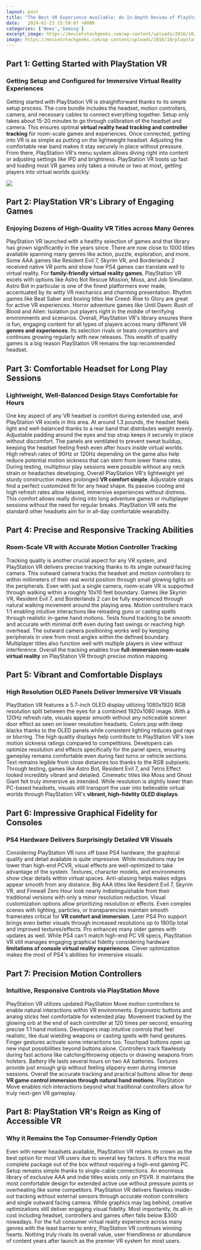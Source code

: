 ```yaml
---
layout: post
title: "The Best VR Experience Available: An In-Depth Review of PlayStation VR"
date:   2024-02-23 15:59:07 +0000
categories: ['News','Gaming']
excerpt_image: https://movietvtechgeeks.com/wp-content/uploads/2016/10/playstation-vr-in-use.jpg
image: https://movietvtechgeeks.com/wp-content/uploads/2016/10/playstation-vr-in-use.jpg
---
```


## Part 1: Getting Started with PlayStation VR 
### **Getting Setup and Configured for Immersive Virtual Reality Experiences**
Getting started with PlayStation VR is straightforward thanks to its simple setup process. The core bundle includes the headset, motion controllers, camera, and necessary cables to connect everything together. Setup only takes about 15-20 minutes to go through calibration of the headset and camera. This ensures optimal **virtual reality head tracking and controller tracking** for room-scale games and experiences. 
Once connected, getting into VR is as simple as putting on the lightweight headset. Adjusting the comfortable rear band makes it stay securely in place without pressure. From there, PlayStation VR's menu system allows diving right into content or adjusting settings like IPD and brightness. PlayStation VR boots up fast and loading most VR games only takes a minute or two at most, getting players into virtual worlds quickly.

![](https://movietvtechgeeks.com/wp-content/uploads/2016/10/playstation-vr-in-use.jpg)
## Part 2: PlayStation VR's Library of Engaging Games  
### **Enjoying Dozens of High-Quality VR Titles across Many Genres**
PlayStation VR launched with a healthy selection of games and that library has grown significantly in the years since. There are now close to 1000 titles available spanning many genres like action, puzzle, exploration, and more. Some AAA games like Resident Evil 7, Skyrim VR, and Borderlands 2 received native VR ports and show how PS4 games can translate well to virtual reality.
For **family-friendly virtual reality games**, PlayStation VR excels with options like Astro Bot Rescue Mission, Moss, and Job Simulator. Astro Bot in particular is one of the finest platformers ever made, accentuated by its witty VR mechanics and charming presentation. Rhythm games like Beat Saber and boxing titles like Creed: Rise to Glory are great for active VR experiences. Horror adventure games like Until Dawn: Rush of Blood and Alien: Isolation put players right in the middle of terrifying environments and scenarios. 
Overall, PlayStation VR's library ensures there is fun, engaging content for all types of players across many different VR **genres and experiences**. Its selection rivals or beats competitors and continues growing regularly with new releases. This wealth of quality games is a big reason PlayStation VR remains the top recommended headset.
## Part 3: Comfortable Headset for Long Play Sessions  
### **Lightweight, Well-Balanced Design Stays Comfortable for Hours** 
One key aspect of any VR headset is comfort during extended use, and PlayStation VR excels in this area. At around 1.3 pounds, the headset feels light and well-balanced thanks to a rear band that distributes weight evenly. Adjustable padding around the eyes and top strap keeps it securely in place without discomfort. 
The panels are ventilated to prevent sweat buildup, keeping the headset feeling fresh even after hours inside virtual worlds. High refresh rates of 90Hz or 120Hz depending on the game also help reduce potential motion sickness that can stem from lower frame rates. During testing, multiphour play sessions were possible without any neck strain or headaches developing.
Overall PlayStation VR's lightweight yet sturdy construction makes prolonged **VR comfort simple**. Adjustable straps find a perfect customized fit for any head shape. Its passive cooling and high refresh rates allow relaxed, immersive experiences without distress. This comfort allows really diving into long adventure games or multiplayer sessions without the need for regular breaks. PlayStation VR sets the standard other headsets aim for in all-day comfortable wearability.
## Part 4: Precise and Responsive Tracking Abilities
### **Room-Scale VR with Accurate Motion Controller Tracking** 
Tracking quality is another crucial aspect for any VR system, and PlayStation VR delivers precise tracking thanks to its single outward facing camera. This outward camera tracks the headset and motion controllers to within millimeters of their real world position through small glowing lights on the peripherals. 
Even with just a single camera, room-scale VR is supported through walking within a roughly 10x10 feet boundary. Games like Skyrim VR, Resident Evil 7, and Borderlands 2 can be fully experienced through natural walking movement around the playing area. Motion controllers track 1:1 enabling intuitive interactions like reloading guns or casting spells through realistic in-game hand motions. 
Tests found tracking to be smooth and accurate with minimal drift even during fast swings or reaching high overhead. The outward camera positioning works well by keeping peripherals in view from most angles within the defined boundary. Multiplayer titles also function well with multiple players in view without interference. Overall the tracking enables true **full-immersion room-scale virtual reality** on PlayStation VR through precise motion mapping.
## Part 5: Vibrant and Comfortable Displays 
### **High Resolution OLED Panels Deliver Immersive VR Visuals**
PlayStation VR features a 5.7-inch OLED display utilizing 1080x1920 RGB resolution split between the eyes for a combined 1920x1080 image. With a 120Hz refresh rate, visuals appear smooth without any noticeable screen door effect as seen on lower resolution headsets. Colors pop with deep blacks thanks to the OLED panels while consistent lighting reduces god rays or blurring. 
The high quality displays help contribute to PlayStation VR's low motion sickness ratings compared to competitions. Developers can optimize resolution and effects specifically for the panel specs, ensuring gameplay remains comfortable even during fast turns or vehicle sections. Text remains legible from close distances too thanks to the RGB subpixels.
Through testing, games like Astro Bot, Resident Evil 7, and Tetris Effect looked incredibly vibrant and detailed. Cinematic titles like Moss and Ghost Giant felt truly immersive as intended. While resolution is slightly lower than PC-based headsets, visuals still transport the user into believable virtual worlds through PlayStation VR's **vibrant, high-fidelity OLED displays**.
## Part 6: Impressive Graphical Fidelity for Consoles  
### **PS4 Hardware Delivers Surprisingly Detailed VR Visuals**
Considering PlayStation VR runs off base PS4 hardware, the graphical quality and detail available is quite impressive. While resolutions may be lower than high-end PCVR, visual effects are well-optimized to take advantage of the system. Textures, character models, and environments show clear details within virtual spaces. Anti-aliasing helps makes edges appear smooth from any distance. 
Big AAA titles like Resident Evil 7, Skyrim VR, and Firewall Zero Hour look nearly indistinguishable from their traditional versions with only a minor resolution reduction. Visual customization options allow prioritizing resolution or effects. Even complex scenes with lighting, particles, or transparencies maintain smooth framerates critical for **VR comfort and immersion**. 
Later PS4 Pro support brings even better visuals through increased resolutions up to 1800p total and improved textures/effects. Pro enhances many older games with updates as well. While PS4 can't match high-end PC VR specs, PlayStation VR still manages engaging graphical fidelity considering hardware **limitations of console virtual reality experiences**. Clever optimization makes the most of PS4's abilities for immersive visuals.
## Part 7: Precision Motion Controllers 
### **Intuitive, Responsive Controls via PlayStation Move** 
PlayStation VR utilizes updated PlayStation Move motion controllers to enable natural interactions within VR environments. Ergonomic buttons and analog sticks feel comfortable for extended play. Movement tracked by the glowing orb at the end of each controller at 120 times per second, ensuring precise 1:1 hand motions. 
Developers map intuitive controls that feel realistic, like dual wielding weapons or casting spells with hand gestures. Finger gestures activate some interactions too. Touchpad buttons open up new input possibilities beyond buttons alone. Controllers track flawlessly during fast actions like catching/throwing objects or drawing weapons from holsters. 
Battery life lasts several hours on two AA batteries. Textures provide just enough grip without feeling slippery even during intense sessions. Overall the accurate tracking and practical buttons allow for deep **VR game control immersion through natural hand motions**. PlayStation Move enables rich interactions beyond what traditional controllers allow for truly next-gen VR gameplay.
## Part 8: PlayStation VR's Reign as King of Accessible VR
### **Why it Remains the Top Consumer-Friendly Option** 
Even with newer headsets available, PlayStation VR retains its crown as the best option for most VR users due to several key factors. 
It offers the most complete package out of the box without requiring a high-end gaming PC. Setup remains simple thanks to single-cable connections. An enormous library of exclusive AAA and indie titles exists only on PSVR. It maintains the most comfortable design for extended active use without pressure points or overheating like some competitors. 
PlayStation VR delivers flawless inside-out tracking without external sensors through accurate motion controllers and single outward facing camera. While graphics may lag behind, creative optimizations still deliver engaging visual fidelity. Most importantly, its all-in cost including headset, controllers and games often falls below $300 nowadays. 
For the full consumer virtual reality experience across many genres with the least barrier to entry, PlayStation VR continues winning hearts. Nothing truly rivals its overall value, user friendliness or abundance of content years after launch as the premier VR system for most users.